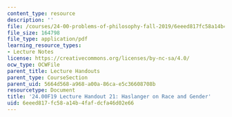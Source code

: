 ```yaml
---
content_type: resource
description: ''
file: /courses/24-00-problems-of-philosophy-fall-2019/6eeed817fc58a14b4fafdcfa46d02e66_MIT24_00F19_lecturehandout21.pdf
file_size: 164798
file_type: application/pdf
learning_resource_types:
- Lecture Notes
license: https://creativecommons.org/licenses/by-nc-sa/4.0/
ocw_type: OCWFile
parent_title: Lecture Handouts
parent_type: CourseSection
parent_uid: 5664d568-a968-a00a-86ca-e5c36608708b
resourcetype: Document
title: '24.00F19 Lecture Handout 21: Haslanger on Race and Gender'
uid: 6eeed817-fc58-a14b-4faf-dcfa46d02e66
---
```

